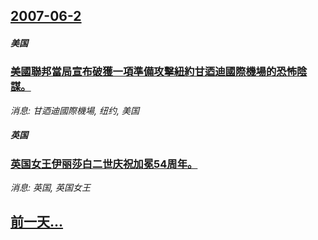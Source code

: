 ## [2007-06-2](/news/2007/06/2/index.md)

##### 美国
### [美國聯邦當局宣布破獲一項準備攻擊紐約甘迺迪國際機場的恐怖陰謀。](/news/2007/06/2/美國聯邦當局宣布破獲一項準備攻擊紐約甘迺迪國際機場的恐怖陰謀.md)
_消息: 甘迺迪國際機場, 纽约, 美国_

##### 英国
### [英国女王伊丽莎白二世庆祝加冕54周年。](/news/2007/06/2/英国女王伊丽莎白二世庆祝加冕54周年.md)
_消息: 英国, 英国女王_

## [前一天...](/news/2007/06/1/index.md)

